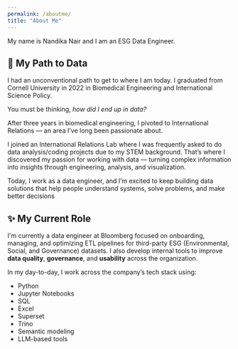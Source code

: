 ```yaml
---
permalink: /aboutme/
title: "About Me"
---
```


My name is Nandika Nair and I am an ESG Data Engineer. 

## 💖 My Path to Data 

I had an unconventional path to get to where I am today. I graduated from Cornell University in 2022 in Biomedical Engineering and International Science Policy. 

You must be thinking, *how did I end up in data?*

After three years in biomedical engineering, I pivoted to International Relations — an area I’ve long been passionate about. 

I joined an International Relations Lab where I was frequently asked to do data analysis/coding projects due to my STEM background. That’s where I discovered my passion for working with data — turning complex information into insights through engineering, analysis, and visualization.

Today, I work as a data engineer, and I’m excited to keep building data solutions that help people understand systems, solve problems, and make better decisions

## ✨ My Current Role

I'm currently a data engineer at Bloomberg focused on onboarding, managing, and optimizing ETL pipelines for third-party ESG (Environmental, Social, and Governance) datasets. I also develop internal tools to improve **data quality**, **governance**, and **usability** across the organization.

In my day-to-day, I work across the company’s tech stack using:

* Python
* Jupyter Notebooks
* SQL
* Excel
* Superset
* Trino
* Semantic modeling
* LLM-based tools

 
